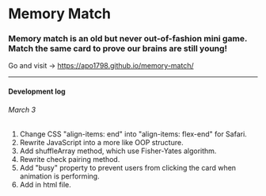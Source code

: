 # Memory Match

### Memory match is an old but never out-of-fashion mini game. Match the same card to prove our brains are still young!

Go and visit -> https://apo1798.github.io/memory-match/

---

#### Development log

###### March 3

1. Change CSS "align-items: end" into "align-items: flex-end" for Safari.
2. Rewrite JavaScript into a more like OOP structure.
3. Add shuffleArray method, which use Fisher-Yates algorithm.
4. Rewrite check pairing method.
5. Add "busy" property to prevent users from clicking the card when animation is performing.
6. Add <meta description> in html file.
